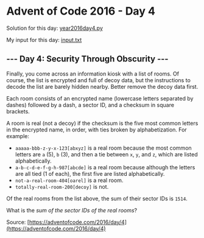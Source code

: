 # Advent of Code 2016 - Day 4

Solution for this day: [year2016day4.py](year2016/day4/year2016day4.py)

My input for this day: [input.txt](year2016/day4/input.txt)

## \--- Day 4: Security Through Obscurity ---

Finally, you come across an information kiosk with a list of rooms. Of course,
the list is encrypted and full of decoy data, but the instructions to decode
the list are barely hidden nearby. Better remove the decoy data first.

Each room consists of an encrypted name (lowercase letters separated by
dashes) followed by a dash, a sector ID, and a checksum in square brackets.

A room is real (not a decoy) if the checksum is the five most common letters
in the encrypted name, in order, with ties broken by alphabetization. For
example:

  * `aaaaa-bbb-z-y-x-123[abxyz]` is a real room because the most common letters are `a` (5), `b` (3), and then a tie between `x`, `y`, and `z`, which are listed alphabetically.
  * `a-b-c-d-e-f-g-h-987[abcde]` is a real room because although the letters are all tied (1 of each), the first five are listed alphabetically.
  * `not-a-real-room-404[oarel]` is a real room.
  * `totally-real-room-200[decoy]` is not.

Of the real rooms from the list above, the sum of their sector IDs is `1514`.

What is the _sum of the sector IDs of the real rooms_?



Source: [https://adventofcode.com/2016/day/4](https://adventofcode.com/2016/day/4)
